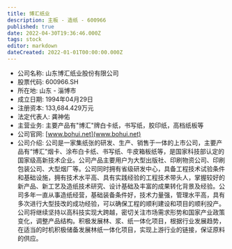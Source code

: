 ```yaml
---
title: 博汇纸业
description: 主板 - 造纸 - 600966
published: true
date: 2022-04-30T19:36:46.000Z
tags: stock
editor: markdown
dateCreated: 2022-01-01T00:00:00.000Z
---
```


- 公司名称: 山东博汇纸业股份有限公司
- 股票代码: 600966.SH
- 所在地: 山东 - 淄博市
- 成立日期: 1994年04月29日
- 注册资本: 133,684.429万元
- 法定代表人: 龚神佑
- 主营业务: 主要产品有"博汇"牌白卡纸，书写纸，胶印纸，高档纸板等
- 公司官网: [www.bohui.net](www.bohui.net)
- 公司介绍: 公司是一家集纸张的研发、生产、销售于一体的上市公司，主要产品有“博汇”烟卡、涂布白卡纸、书写纸、牛皮箱板纸等，是国家科技部认定的国家级高新技术企业。公司产品主要用户为大型出版社、印刷物资公司、印刷包装公司、大型烟厂等。公司同时拥有省级研发中心，具备工程技术试验条件和基础设施，拥有技术水平高、具有实践经验的工程技术带头人，掌握较好的新产品、新工艺及造纸技术研究、设计基础及丰富的成果转化背景及经验。公司多年一直从事造纸经营，基础装备条件好，技术力量强，管理水平高，具有多次进行大型技改的成功经验，可以确保工程的顺利建设和项目的顺利投产。公司将继续坚持以高科技实现大跨越，密切关注市场需求形势和国家产业政策变化，调整产品结构。积极发展林、浆、纸一体化项目，根据行业发展趋势，在适当的时机积极储备发展林纸一体化项目，实现上游行业的链接，保证原料的供应。


